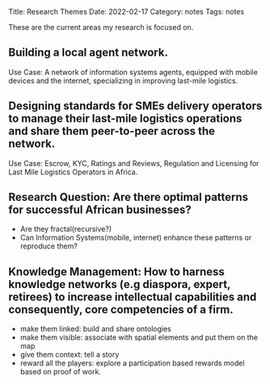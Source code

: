Title: Research Themes
Date: 2022-02-17
Category: notes
Tags: notes

These are the current areas my research is focused on.

## Building a local agent network.
Use Case: A network of information systems agents, equipped with mobile devices and the internet, specializing in improving last-mile logistics.

## Designing standards for SMEs delivery operators to manage their last-mile logistics operations and share them peer-to-peer across the network.
Use Case: Escrow, KYC, Ratings and Reviews, Regulation and Licensing for Last Mile Logistics Operators in Africa.

## Research Question: Are there optimal patterns for successful African businesses? 
- Are they fractal(recursive?)
- Can Information Systems(mobile, internet) enhance these patterns or reproduce them?

## Knowledge Management: How to harness knowledge networks (e.g diaspora, expert, retirees) to increase intellectual capabilities and consequently, core competencies of a firm.
- make them linked: build and share ontologies
- make them visible: associate with spatial elements and put them on the map
- give them context: tell a story
- reward all the players: explore a participation based rewards model based on proof of work.